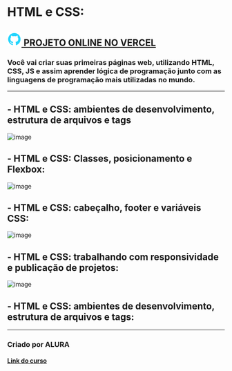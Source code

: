 # HTML e CSS: 


## <a class="apresentacao__links__link" href="https://alura-html-css-flame.vercel.app/index.html"><img src="./assets/github.png"> PROJETO ONLINE NO VERCEL</a>
### Você vai criar suas primeiras páginas web, utilizando HTML, CSS, JS e assim aprender lógica de programação junto com as linguagens de programação mais utilizadas no mundo.
******************
## - HTML e CSS: ambientes de desenvolvimento, estrutura de arquivos e tags

![image](https://user-images.githubusercontent.com/92825608/229589082-b448300d-e3b8-449d-9e66-abfdadd27cf8.png)


## - HTML e CSS: Classes, posicionamento e Flexbox:

![image](https://user-images.githubusercontent.com/92825608/229589143-e62adf3d-d16b-4627-89bd-e51dda4da897.png)


## - HTML e CSS: cabeçalho, footer e variáveis CSS:

![image](https://user-images.githubusercontent.com/92825608/229589237-552ec96b-5b12-407e-8955-29da524f53ea.png)

## - HTML e CSS: trabalhando com responsividade e publicação de projetos:

![image](https://user-images.githubusercontent.com/92825608/229589390-38e838f4-4f14-4992-ac29-5ea03df7c909.png)

## - HTML e CSS: ambientes de desenvolvimento, estrutura de arquivos e tags:


********************
### Criado por ALURA

#### [Link do curso](https://cursos.alura.com.br/formacao-programacao)

